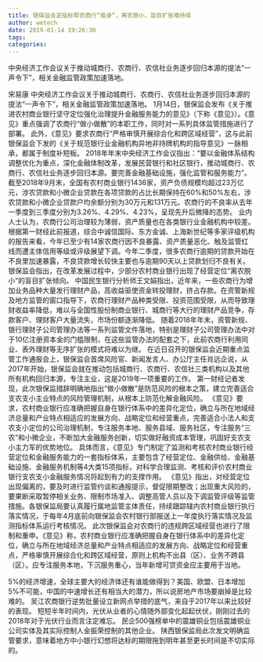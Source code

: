 ```yaml
---
title: 银保监会定指标帮农商行“瘦身”，离农脱小、盲目扩张难持续
author: wetech
date: 2019-01-14 19:26:30
tags: 
categories: 
---
```

中央经济工作会议关于推动城商行、农商行、农信社业务逐步回归本源的提法“一声令下”，相关金融监管政策加速落地。
<!-- more -->
宋易康
中央经济工作会议关于推动城商行、农商行、农信社业务逐步回归本源的提法“一声令下”，相关金融监管政策加速落地。
1月14日，银保监会发布《关于推进农村商业银行坚守定位强化治理提升金融服务能力的意见》（下称《意见》）。《意见》重点强调了农商行“做小做散”的本职工作，同时对一系列具体监管措施进行了部署。
此外，《意见》要求农商行“严格审慎开展综合化和跨区域经营”，这与此前银保监会下发的《关于规范银行业金融机构异地非持牌机构的指导意见》一脉相承，都属于制度补短板。
2018年年末中央经济工作会议指出：“要以金融体系结构调整优化为重点，深化金融体制改革，发展民营银行和社区银行，推动城商行、农商行、农信社业务逐步回归本源。要完善金融基础设施，强化监管和服务能力”。
截至2018年9月末，全国有农村商业银行1436家，资产负债规模均超过23万亿元，涉农贷款和小微企业贷款在各项贷款的占比长期保持在60%和50%左右，涉农贷款和小微企业贷款户均余额分别为30万元和131万元。农商行的不良率从去年一季度到三季度分别为3.26%、4.29%、4.23%，呈现先升后微降的态势。
业内人士认为，农商行公司治理较为薄弱，资产质量也在各类银行业金融机构中较差。
根据第一财经此前报道，综合中诚信国际、东方金诚、上海新世纪等多家评级机构的报告来看，今年已至少有14家农商行因不良暴露、资产质量恶化、触及监管红线而遭主体信用等级或评级展望下调。今年二季度，很多农商行逾期的贷款开始在不良里加速暴露，不良贷款增长较快主要也与逾期90天以上贷款划归不良有关。
银保监会指出，在改革发展过程中，少部分农村商业银行出现了经营定位“离农脱小”的盲目扩张倾向。
中国民生银行分析师王文娟指出，近年来，一些农商行为增加业务品种大量发行理财产品，高收益驱使资金转投理财，挤占存款。在资管新规及地方监管的窗口指导下，农商行理财产品种类受限、投资范围受限，从而导致理财收益率降低，难以与全国性股份制商业银行、城商行等大行的理财产品竞争，存款客户、理财客户大量流失，市场份额逐渐降低。
随着2018年年末，资管新规、银行理财子公司管理办法等一系列监管文件落地，特别是理财子公司管理办法中对于10亿注册资本金的门槛限制，在这些监管办法的配套之下，此前农商行利用同业、表外理财等无序扩张的模式将难以为继。
在近日召开的银保监会近期重点监管工作通报会上，银保监会首席风险官、新闻发言人、办公厅主任肖远企说，从2017年开始，银保监会就在推动包括城商行、农商行、农信社三类机构以及其他所有机构回归本源，专注主业，这是2019年一项重要的工作。
第一财经记者发现，此次银保监措辞明确地指出“做小做散”是防范风险的根本之策，建立完善适合支农支小主业特点的风险管理机制，从根本上防范化解金融风险。
《意见》要求，农村商业银行应准确把握自身在银行体系中的差异化定位，确立与所在地域经济总量和产业特点相适应的发展方向、战略定位和经营重点，完善适合小法人和支农支小定位的公司治理机制，专注服务本地、服务县域、服务社区，专注服务“三农”和小微企业，不断加大金融服务创新，切实做好融资成本管理，巩固好支农支小主力军的优势地位。
具体而言，《意见》专门制定了监测和考核农村商业银行经营定位和金融服务能力的一套指标体系，主要包含了经营定位、金融供给、金融基础设施、金融服务机制等4大类15项指标，对科学合理监测、考核和评价农村商业银行支农支小金融服务情况将起到有力的支撑作用。
《意见》指出，对经营定位出现偏离的，要及时进行监管约谈和通报提示，督促限期整改；出现重大风险的，要果断采取暂停相关业务、限制市场准入、调整高管人员以及下调监管评级等监管措施。各银保监局要认真履行属地监管主体责任，持续跟踪辖内农村商业银行执行落实情况，于每年4月底前向银保监会农村银行部报送上一年度执行落实情况及监测指标体系运行考核情况。
此次银保监会对农商行的违规跨区域经营也进行了限制和重申。《意见》称，农村商业银行应准确把握自身在银行体系中的差异化定位，确立与所在地域经济总量和产业特点相适应的发展方向、战略定位和经营重点，严格审慎开展综合化和跨区域经营，原则上机构不出县（区）、业务不跨县（区）。应专注服务本地，下沉服务重心，当年新增可贷资金应主要用于当地。
 
 
5%的经济增速，全球主要大的经济体还有谁能做得到？美国、欧盟、日本增加5%不可能，中国的中速增长还有相当大的潜力，所以说房地产市场要崩掉是比较难的。
吴江农商银行逆势批量设立新网点举措的底气，来自于2017年以来比较好的表现。
短短半年时间内，光伏从业者的心情随外部变化起起伏伏，刚刚过去的2018年对于光伏行业而言注定难忘。
民企500强榜单中的震雄铜业包括震雄铜业公司实体及其实际控制人金振荣控制的其他企业。
陕西银保监局此次发文明确监管要求，意味着地方中小银行幻想将达标的期限拖到明年甚至更长时间是不切实际的。
